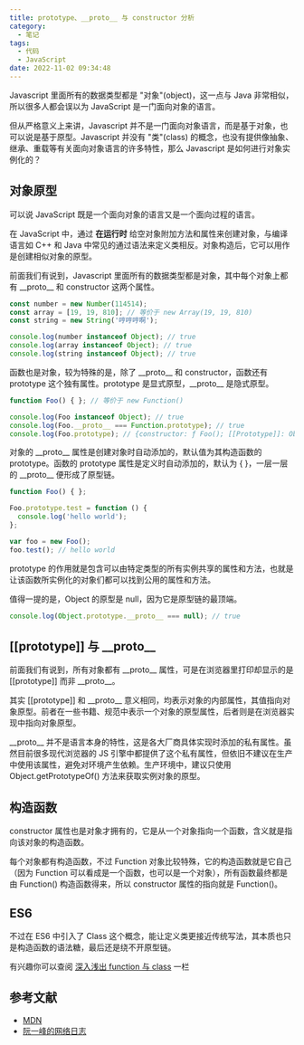 ```yaml
---
title: prototype、__proto__ 与 constructor 分析
category:
  - 笔记
tags:
  - 代码
  - JavaScript
date: 2022-11-02 09:34:48
---
```

Javascript 里面所有的数据类型都是 "对象"(object)，这一点与 Java 非常相似，所以很多人都会误以为 JavaScript 是一门面向对象的语言。

但从严格意义上来讲，Javascript 并不是一门面向对象语言，而是基于对象，也可以说是基于原型。Javascript 并没有 "类"(class) 的概念，也没有提供像抽象、继承、重载等有关面向对象语言的许多特性，那么 Javascript 是如何进行对象实例化的？

<!-- more -->

## 对象原型

可以说 JavaScript 既是一个面向对象的语言又是一个面向过程的语言。

在 JavaScript 中，通过 **在运行时** 给空对象附加方法和属性来创建对象，与编译语言如 C++ 和 Java 中常见的通过语法来定义类相反。对象构造后，它可以用作是创建相似对象的原型。

前面我们有说到，Javascript 里面所有的数据类型都是对象，其中每个对象上都有 \_\_proto\_\_ 和 constructor 这两个属性。

```javascript
const number = new Number(114514);
const array = [19, 19, 810]; // 等价于 new Array(19, 19, 810)
const string = new String('哼哼哼啊');

console.log(number instanceof Object); // true
console.log(array instanceof Object); // true
console.log(string instanceof Object); // true
```

函数也是对象，较为特殊的是，除了 \_\_proto\_\_ 和 constructor，函数还有 prototype 这个独有属性。prototype 是显式原型，\_\_proto\_\_ 是隐式原型。

```javascript
function Foo() { }; // 等价于 new Function()

console.log(Foo instanceof Object); // true
console.log(Foo.__proto__ === Function.prototype); // true
console.log(Foo.prototype); // {constructor: ƒ Foo(); [[Prototype]]: Object}
```

对象的 \_\_proto\_\_ 属性是创建对象时自动添加的，默认值为其构造函数的 prototype。函数的 prototype 属性是定义时自动添加的，默认为 { }，一层一层的 \_\_proto\_\_ 便形成了原型链。

```javascript
function Foo() { };

Foo.prototype.test = function () {
  console.log('hello world');
};

var foo = new Foo();
foo.test(); // hello world
```

prototype 的作用就是包含可以由特定类型的所有实例共享的属性和方法，也就是让该函数所实例化的对象们都可以找到公用的属性和方法。

值得一提的是，Object 的原型是 null，因为它是原型链的最顶端。

```javascript
console.log(Object.prototype.__proto__ === null); // true
```

## \[\[prototype\]\] 与 \_\_proto\_\_

前面我们有说到，所有对象都有 \_\_proto\_\_ 属性，可是在浏览器里打印却显示的是 \[\[prototype\]\] 而非 \_\_proto\_\_。

其实 [[prototype]] 和 \_\_proto\_\_ 意义相同，均表示对象的内部属性，其值指向对象原型。前者在一些书籍、规范中表示一个对象的原型属性，后者则是在浏览器实现中指向对象原型。

\_\_proto\_\_ 并不是语言本身的特性，这是各大厂商具体实现时添加的私有属性。虽然目前很多现代浏览器的 JS 引擎中都提供了这个私有属性，但依旧不建议在生产中使用该属性，避免对环境产生依赖。生产环境中，建议只使用 Object.getPrototypeOf() 方法来获取实例对象的原型。

## 构造函数

constructor 属性也是对象才拥有的，它是从一个对象指向一个函数，含义就是指向该对象的构造函数。

每个对象都有构造函数，不过 Function 对象比较特殊，它的构造函数就是它自己（因为 Function 可以看成是一个函数，也可以是一个对象），所有函数最终都是由 Function() 构造函数得来，所以 constructor 属性的指向就是 Function()。

## ES6

不过在 ES6 中引入了 Class 这个概念，能让定义类更接近传统写法，其本质也只是构造函数的语法糖，最后还是绕不开原型链。

有兴趣你可以查阅 [深入浅出 function 与 class](./function-%E4%B8%8E-class-%E7%9A%84%E5%8C%BA%E5%88%AB.md) 一栏

## 参考文献

- [MDN](https://developer.mozilla.org/zh-CN/docs/Web/JavaScript/About_JavaScript)
- [阮一峰的网络日志](http://www.ruanyifeng.com/blog/2011/06/designing_ideas_of_inheritance_mechanism_in_javascript.html)
